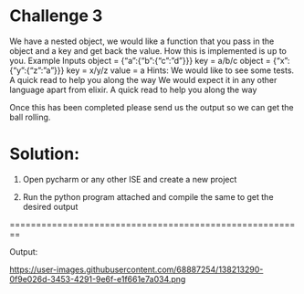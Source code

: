 Challenge 3
===========

We have a nested object, we would like a function that you pass in the object and a key and get back the value. How this is implemented is up to you.
Example Inputs
object = {“a”:{“b”:{“c”:”d”}}}
key = a/b/c
object = {“x”:{“y”:{“z”:”a”}}}
key = x/y/z
value = a
Hints:
We would like to see some tests. A quick read to help you along the way
We would expect it in any other language apart from elixir.
A quick read to help you along the way 
 
Once this has been completed please send us the output so we can get the ball rolling.

Solution:
=========
1. Open pycharm or any other ISE and create a new project

2. Run the python program attached and compile the same to get the desired output

========================================================

Output:

https://user-images.githubusercontent.com/68887254/138213290-0f9e026d-3453-4291-9e6f-e1f661e7a034.png
